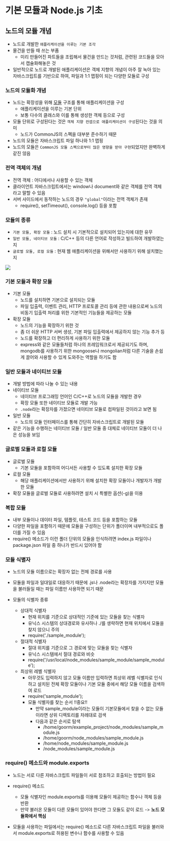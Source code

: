 # 기본 모듈과 Node.js 기초

## 노드의 모듈 개념

- 노드로 개발한 `애플리케이션을 이루는 기본 조각`
- 물건을 만들 때 쓰는 부품
  - 미리 만들어진 파트들을 조립해서 물건을 만드는 것처럼, 관련된 코드들을 모아서 캡슐화해놓은 것
- 일반적으로 노드로 개발된 애플리케이션은 객체 지향의 개념이 아주 잘 녹아 있는 자바스크립트를 기반으로 하여, 파일과 1:1 맵핑이 되는 다양한 모듈로 구성    





### 노드의 모듈화 개념

- 노드는 확장성을 위해 <u>모듈</u> 구조를 통해 애플리케이션을 구성
  - 애플리케이션을 이루는 기본 단위
  - 보통 다수의 클래스와 이를 통해 생성한 객체 등으로 구성
- 모듈 단위로 구성된다는 것은 `객체 지향 컨셉으로 애플리케이션이 구성`된다는 것을 의미
  - 노드가 CommonJS의 스펙을 대부분 준수하기 때문
- 노드의 모듈은 자바스크립트 파일 하나와 1:1 맵핑
- 노드의 모듈은 `CommonJS 모듈 스펙으로부터 많은 영향을 받아 구현`되었지만 완벽하게 같진 않음    





### 전역 객체의 개념

- 전역 객체 : 어디에서나 사용할 수 있는 객체
- 클라이언트 자바스크립트에서는 window나 document와 같은 객체를 전역 객체라고 말할 수 있음
- 서버 사이드에서 동작하는 노드의 경우 `"global"`이라는 전역 객체가 존재
  - require(), setTimeout(), console.log() 등을 포함    





### 모듈의 종류

- `기본 모듈, 확장 모듈` : 노드 설치 시 기본적으로 설치되어 있는지에 대한 유무
- `일반 모듈, 네이티브 모듈` : C/C++ 등의 다른 언어로 작성하고 빌드하여 개발하였는지
- `글로벌 모듈, 로컬 모듈` : 현재 웹 애플리케이션을 위해서만 사용하기 위해 설치했는지

<img src="https://grm-project-template-bucket.s3.ap-northeast-2.amazonaws.com/lesson/les_KjQPd_1488432999945/1488434081136_image.png">    





### 기본 모듈과 확장 모듈

- 기본 모듈
  - 노드를 설치하면 기본으로 설치되는 모듈
  - 파일 입출력, 이벤트 관리, HTTP 프로토콜 관리 등에 관한 내용으로써 노드의 비동기 입출력 처리를 위한 기본적인 기능들을 제공하는 모듈
- 확장 모듈
  - 노드의 기능을 확장하기 위한 것
  - 좀 더 쉬운 HTTP 서버 생성, 기본 파일 입출력에서 제공하지 않는 기능 추가 등
  - 노드를 확장하고 더 편리하게 사용하기 위한 모듈
  - express와 같은 모듈들처럼 하나의 프레임워크로서 제공되기도 하며, mongodb를 사용하기 위한 mongoose나 mongolian처럼 다른 기술을 손쉽게 끌어와 사용할 수 있게 도와주는 역할을 하기도 함    





### 일반 모듈과 네이티브 모듈

- 개발 방법에 따라 나눌 수 있는 내용
- 네이티브 모듈
  - 네이티브 프로그래밍 언어인 C/C++로 노드의 모듈을 개발한 경우
  - 확장 모듈 또한 네이티브 모듈로 개발 가능
  - `.node`라는 확장자를 가졌으면 네이티브 모듈로 컴파일된 것이라고 보면 됨
- 일반 모듈
  - 노드의 모듈 인터페이스를 통해 간단히 자바스크립트로 개발된 모듈
- 같은 기능을 수행하는 네이티브 모듈 / 일반 모듈 중 대체로 네이티브 모듈이 더 나은 성능을 보임    





### 글로벌 모듈과 로컬 모듈

- 글로벌 모듈
  - 기본 모듈을 포함하여 어디서든 사용할 수 있도록 설치한 확장 모듈
- 로컬 모듈
  - 해당 애플리케이션에서만 사용하기 위해 설치한 확장 모듈이나 개발자가 개발한 모듈
- 확장 모듈을 글로벌 모듈로 사용하려면 설치 시 특별한 옵션(-g)을 이용    





### 복합 모듈

- 내부 모듈이나 데이터 파일, 템플릿, 테스트 코드 등을 포함하는 모듈
- 다양한 파일을 포함하기 때문에 모듈을 구성하는 단위가 폴더이며 내부적으로도 폴더를 가질 수 있음
- require() 메소드가 이런 폴더 단위의 모듈을 인식하려면 index.js 파일이나 package.json 파일 중 하나가 반드시 있어야 함    





### 모듈 식별자

- 노드의 모듈 이름으로는 확장자 없는 전체 경로를 사용

- 모듈을 파일과 일대일로 대응하기 때문에 .js나 .node라는 확장자를 가지지만 모듈을 불러들일 때는 파일 이름만 사용하면 되기 때문
- 모듈의 식별자 종류
  - 상대적 식별자
    - 현재 위치를 기준으로 상대적인 기준에 있는 모듈을 찾는 식별자
    - 유닉스 시스템의 상대경로와 유사하나 ./를 생략하면 현재 위치에서 모듈을 찾지 않으니 주의
    - require('./sample_module');
  - 절대적 식별자
    - 절대 위치를 기준으로 그 경로에 맞는 모듈을 찾는 식별자
    - 유닉스 시스템에서 절대 경로와 비슷
    - require('/usr/local/node_modules/sample_module/sample_module');
  - 최상위 레벨 식별자
    - 아무것도 입력하지 않고 모듈 이름만 입력하면 최상위 레벨 식별자로 인식하고 설치된 전체 확장 모듈이나 기본 모듈 중에서 해당 모듈 이름을 검색하여 로드
    - require('sample_module');
    - 모듈 식별자를 찾는 순서 !!중요!!
      - 만약 sample_module이라는 모듈이 기본모듈에서 찾을 수 없는 모듈이라면 상위 디렉토리를 차례대로 검색
      - 다음과 같은 순서로 탐색
        - /home/goorm/example_project/node_modules/sample_module.js
        - /home/goorm/node_modules/sample_module.js
        - /home/node_modules/sample_module.js
        - /node_modules/sample_module.js    





### require() 메소드와  module.exports

- 노드는 서로 다른 자바스크립트 파일들이 서로 참조하고 호출되는 방법이 필요
- require() 메소드
  - 모듈 식별자인 module.exports를 이용해 모듈이 제공하는 함수나 객체 등을 반환
  - 만약 불러온 모듈이 다른 모듈이 있어야 한다면 그 모듈도 같이 로드 -> **노드 모듈화에서 핵심**

- 모듈을 사용하는 파일에서는 require() 메소드로 다른 자바스크립트 파일을 불러와서 module.exports로 허용된 변수나 함수를 사용할 수 있음